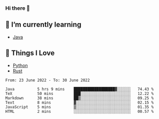 ### Hi there 👋
<!-- ## About Me -->

## 🌱 I’m currently learning
- [Java](https://www.java.com/)

## 🥰 Things I Love
- [Python](https://www.python.org/) 
- [Rust](https://www.rust-lang.org/)

<!--START_SECTION:waka-->

```text
From: 23 June 2022 - To: 30 June 2022

Java          5 hrs 9 mins    ██████████████████▓░░░░░░   74.43 %
TeX           50 mins         ███░░░░░░░░░░░░░░░░░░░░░░   12.22 %
Markdown      38 mins         ██▒░░░░░░░░░░░░░░░░░░░░░░   09.25 %
Text          8 mins          ▓░░░░░░░░░░░░░░░░░░░░░░░░   02.15 %
JavaScript    5 mins          ▒░░░░░░░░░░░░░░░░░░░░░░░░   01.35 %
HTML          2 mins          ░░░░░░░░░░░░░░░░░░░░░░░░░   00.57 %
```

<!--END_SECTION:waka-->

<!--
**CharlesC03/CharlesC03** is a ✨ _special_ ✨ repository because its `README.md` (this file) appears on your GitHub profile.

Here are some ideas to get you started:

- 🔭 I’m currently working on ...
- 🌱 I’m currently learning ...
- 👯 I’m looking to collaborate on ...
- 🤔 I’m looking for help with ...
- 💬 Ask me about ...
- 📫 How to reach me: ...
- 😄 Pronouns: ...
- ⚡ Fun fact: ...
-->
